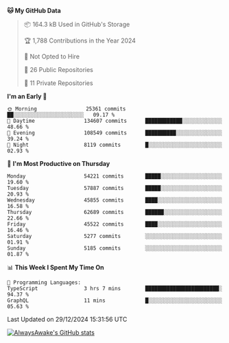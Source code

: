 <!--START_SECTION:waka-->
**🐱 My GitHub Data** 

> 📦 164.3 kB Used in GitHub's Storage 
 > 
> 🏆 1,788 Contributions in the Year 2024
 > 
> 🚫 Not Opted to Hire
 > 
> 📜 26 Public Repositories 
 > 
> 🔑 11 Private Repositories 
 > 
**I'm an Early 🐤** 

```text
🌞 Morning                25361 commits       ██░░░░░░░░░░░░░░░░░░░░░░░   09.17 % 
🌆 Daytime                134607 commits      ████████████░░░░░░░░░░░░░   48.66 % 
🌃 Evening                108549 commits      ██████████░░░░░░░░░░░░░░░   39.24 % 
🌙 Night                  8119 commits        █░░░░░░░░░░░░░░░░░░░░░░░░   02.93 % 
```
📅 **I'm Most Productive on Thursday** 

```text
Monday                   54221 commits       █████░░░░░░░░░░░░░░░░░░░░   19.60 % 
Tuesday                  57887 commits       █████░░░░░░░░░░░░░░░░░░░░   20.93 % 
Wednesday                45855 commits       ████░░░░░░░░░░░░░░░░░░░░░   16.58 % 
Thursday                 62689 commits       ██████░░░░░░░░░░░░░░░░░░░   22.66 % 
Friday                   45522 commits       ████░░░░░░░░░░░░░░░░░░░░░   16.46 % 
Saturday                 5277 commits        ░░░░░░░░░░░░░░░░░░░░░░░░░   01.91 % 
Sunday                   5185 commits        ░░░░░░░░░░░░░░░░░░░░░░░░░   01.87 % 
```


📊 **This Week I Spent My Time On** 

```text
💬 Programming Languages: 
TypeScript               3 hrs 7 mins        ████████████████████████░   94.37 % 
GraphQL                  11 mins             █░░░░░░░░░░░░░░░░░░░░░░░░   05.63 % 
```


 Last Updated on 29/12/2024 15:31:56 UTC
<!--END_SECTION:waka-->

[![AlwaysAwake's GitHub stats](https://github-readme-stats.vercel.app/api?username=AlwaysAwake&show_icons=true&theme=github_dark&count_private=true)](https://github.com/AlwaysAwake/AlwaysAwake)
